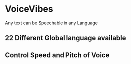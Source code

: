 # VoiceVibes
 Any text can be Speechable  in any Language

## 22 Different Global language available 
## Control Speed and Pitch of Voice
